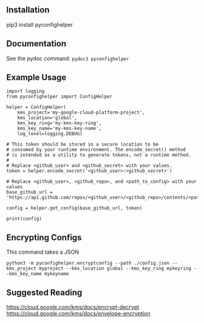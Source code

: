 ## Installation

pip3 install pyconfighelper

## Documentation

See the pydoc command: `pydoc3 pyconfighelper`

## Example Usage

```
import logging
from pyconfighelper import ConfigHelper

helper = ConfigHelper(
    kms_project='my-google-cloud-platform-project',
    kms_location='global',
    kms_key_ring='my-kms-key-ring',
    kms_key_name='my-kms-key-name',
    log_level=logging.DEBUG)

# This token should be stored in a secure location to be
# consumed by your runtime environment. The encode_secret() method
# is intended as a utility to generate tokens, not a runtime method.
#
# Replace <github_user> and <github_secret> with your values.
token = helper.encode_secret('<github_user>:<github_secret>')

# Replace <github_user>, <github_repo>, and <path_to_config> with your values
base_github_url = 'https://api.github.com/repos/<github_user>/<github_repo>/contents/<path_to_config>'

config = helper.get_config(base_github_url, token)

print(config)
```

## Encrypting Configs

This command takes a JSON 

`python3 -m pyconfighelper.encryptconfig --path ./config.json --kms_project myproject --kms_location global --kms_key_ring mykeyring --kms_key_name mykeyname`

## Suggested Reading
https://cloud.google.com/kms/docs/encrypt-decrypt
https://cloud.google.com/kms/docs/envelope-encryption